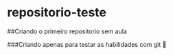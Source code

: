 # repositorio-teste
##Criando o primeiro repositorio sem aula

###Criando apenas para testar as habilidades com git 🌆

